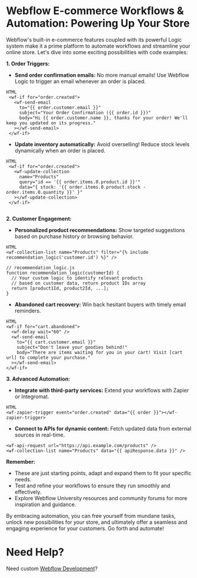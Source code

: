 # Webflow E-commerce Workflows & Automation: Powering Up Your Store

Webflow's built-in e-commerce features coupled with its powerful Logic system make it a prime platform to automate workflows and streamline your online store. Let's dive into some exciting possibilities with code examples:

**1. Order Triggers:**
   - **Send order confirmation emails:** No more manual emails! Use Webflow Logic to trigger an email whenever an order is placed.
   ```
   HTML
    <wf-if for="order.created">
      <wf-send-email
        to="{{ order.customer.email }}"
        subject="Your Order Confirmation ({{ order.id }})"
        body="Hi {{ order.customer.name }}, thanks for your order! We'll keep you updated on its progress."
      ></wf-send-email>
    </wf-if>

   ```
   - **Update inventory automatically:** Avoid overselling! Reduce stock levels dynamically when an order is placed.
   ```
   HTML
    <wf-if for="order.created">
      <wf-update-collection
        name="Products"
        query="id == '{{ order.items.0.product.id }}'"
        data="{ stock: '{{ order.items.0.product.stock - order.items.0.quantity }}' }"
      ></wf-update-collection>
    </wf-if>


   ```
**2. Customer Engagement:**
  - **Personalized product recommendations:** Show targeted suggestions based on purchase history or browsing behavior.
  ```
  HTML
<wf-collection-list name="Products" filter="{% include recommendation_logic('customer.id') %}" />

  // recommendation_logic.js
  function recommendation_logic(customerId) {
    // Your custom logic to identify relevant products
    // based on customer data, return product IDs array
    return [product1Id, product2Id, ...];
  }
  ```
  - **Abandoned cart recovery:** Win back hesitant buyers with timely email reminders.
  ```
  HTML
  <wf-if for="cart.abandoned">
    <wf-delay wait="60" />
    <wf-send-email
      to="{{ cart.customer.email }}"
      subject="Don't leave your goodies behind!"
      body="There are items waiting for you in your cart! Visit [cart url] to complete your purchase."
    ></wf-send-email>
  </wf-if>

  ```

**3. Advanced Automation:**
  - **Integrate with third-party services:** Extend your workflows with Zapier or Integromat.
  ```
  HTML
  <wf-zapier-trigger event="order.created" data="{{ order }}"></wf-zapier-trigger>
  ```
   - **Connect to APIs for dynamic content:** Fetch updated data from external sources in real-time.
  ```
  <wf-api-request url="https://api.example.com/products" />
  <wf-collection-list name="Products" data="{{ apiResponse.data }}" />
  ```

**Remember:**
  - These are just starting points, adapt and expand them to fit your specific needs.
  - Test and refine your workflows to ensure they run smoothly and effectively.
  - Explore Webflow University resources and community forums for more inspiration and guidance.

By embracing automation, you can free yourself from mundane tasks, unlock new possibilities for your store, and ultimately offer a seamless and engaging experience for your customers. Go forth and automate!

# Need Help?
Need custom [Webflow Development](https://epyc.in/)?
